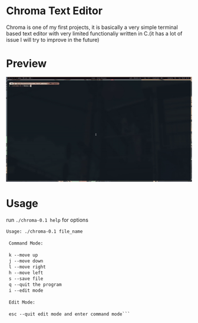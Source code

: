 # Chroma Text Editor
Chroma is one of my first projects, it is basically a very simple terminal based text editor with very limited functionaliy written in C.(it has a lot of issue I will try to improve in the future)
# Preview
![gif](assests/chroma_test-ezgif.com-video-to-gif-converter.gif)
# Usage
run `./chroma-0.1 help` for options

```
Usage: ./chroma-0.1 file_name

 Command Mode: 

 k --move up
 j --move down
 l --move right
 h --move left
 s --save file
 q --quit the program
 i --edit mode

 Edit Mode: 

 esc --quit edit mode and enter command mode```
